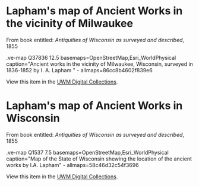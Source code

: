 # Lapham's map of Ancient Works in the vicinity of Milwaukee

From book entitled: *Antiquities of Wisconsin as surveyed and described*, 1855

.ve-map Q37836 12.5 basemaps=OpenStreetMap,Esri_WorldPhysical caption="Ancient works in the vicinity of Milwaukee, Wisconsin, surveyed in 1836-1852 by I. A. Lapham "
    - allmaps=86cc8b4602f839e6
    
View this item in the [UWM Digital Collections](https://collections.lib.uwm.edu/digital/collection/agdm/id/58).
   
# Lapham's map of Ancient Works in Wisconsin

From book entitled: *Antiquities of Wisconsin as surveyed and described*, 1855

.ve-map Q1537 7.5 basemaps=OpenStreetMap,Esri_WorldPhysical caption="Map of the State of Wisconsin shewing the location of the ancient works by I.A. Lapham"
    - allmaps=58c46d32c54f3696
    
View this item in the [UWM Digital Collections](https://collections.lib.uwm.edu/digital/collection/agdm/id/617).